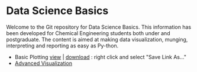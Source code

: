 # Data Science Basics

Welcome to the Git repository for Data Science Basics. This information has been developed for Chemical Engineering students both under and postgraduate. The content is aimed at making data visualization, munging, interpreting and reporting as easy as Py-thon.

* Basic Plotting [view](https://cdn.rawgit.com/badenhh/DataScience/master/Basic%20Plotting/Basic_plotting.html) | [download](https://raw.githubusercontent.com/badenhh/DataScience/master/Basic%20Plotting/Basic_Plotting.ipynb) : right click and select "Save Link As..."
* [Advanced Visualization](https://github.com/badenhh/DataScience/blob/master/Advanced%20Visualization/Advanced%20data%20visualization.ipynb)
